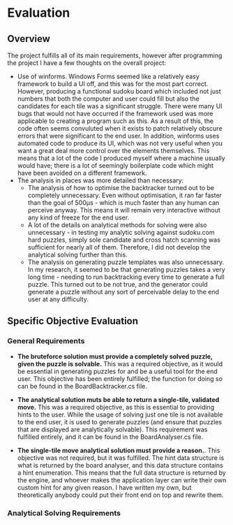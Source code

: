 # Evaluation

## Overview

The project fulfills all of its main requirements, however after programming the project I have a few thoughts on the overall project:

- Use of winforms. Windows Forms seemed like a relatively easy framework to build a UI off, and this was for the most part correct. However, producing a functional sudoku board which included not just numbers that both the computer and user could fill but also the candidates for each tile was a significant struggle. There were many UI bugs that would not have occurred if the framework used was more applicable to creating a program such as this. As a result of this, the code often seems convuluted when it exists to patch relatively obscure errors that were significant to the end user. In addition, winforms uses automated code to produce its UI, which was not very useful when you want a great deal more control over the elements themselves. This means that a lot of the code I produced myself where a machine usually would have; there is a lot of seemingly boilerplate code which might have been avoided on a different framework.
- The analysis in places was more detailed than necessary:
  - The analysis of how to optimise the backtracker turned out to be completely unnecessary. Even without optimisation, it ran far faster than the goal of 500μs - which is much faster than any human can perceive anyway. This means it will remain very interactive without any kind of freeze for the end user.
  - A lot of the details on analytical methods for solving were also unnecessary - in testing my analytic solving against sudoku.com hard puzzles, simply sole candidate and cross hatch scanning was sufficient for nearly all of them. Therefore, I did not develop the analytical solving further than this.
  - The analysis on generating puzzle templates was also unnecessary. In my research, it seemed to be that generating puzzles takes a very long time - needing to run backtracking every time to generate a full puzzle. This turned out to be not true, and the generator could generate a puzzle without any sort of perceivable delay to the end user at any difficulty.
  
## Specific Objective Evaluation

### General Requirements

- **The bruteforce solution must provide a completely solved puzzle, given the puzzle is solvable.** This was a required objective, as it would be essential in generating puzzles for and be a useful tool for the end user. This objective has been entirely fulfilled; the function for doing so can be found in the BoardBacktracker.cs file.

- **The analytical solution muts be able to return a single-tile, validated move.** This was a required objective, as this is essential to providing hints to the user. While the usage of solving just one tile is not available to the end user, it is used to generate puzzles (and ensure that puzzles that are displayed are analytically solvable). This requirement was fulfilled entirely, and it can be found in the BoardAnalyser.cs file.

- **The single-tile move analytical solution must provide a reason.**. This objective was not required, but it was fulfilled. The hint data structure is what is returned by the board analyser, and this data structure contains a hint enumeration. This means that the full data structure is returned by the engine, and whoever makes the application layer can write their own custom hint for any given reason. I have written my own, but theoretically anybody could put their front end on top and rewrite them. 

### Analytical Solving Requirements


